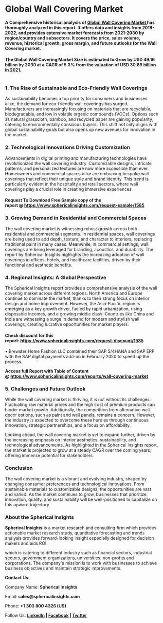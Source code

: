 <h1 class="news-post-title">Global Wall Covering Market</h1>
<p><strong>A Comprehensive historical analysis of&nbsp;<a href="https://www.sphericalinsights.com/reports/wall-covering-market" target="_blank" rel="noreferrer noopener">Global Wall Covering Market&nbsp;</a>has thoroughly analyzed in this report. It offers data and insights from 2019-2022, and provides extensive market forecasts from 2021-2030 by region/country and subsectors. It covers the price, sales volume, revenue, historical growth, gross margin, and future outlooks for the Wall Covering market.</strong></p>
<h4><strong>The Global Wall Covering Market Size is estimated to Grow by USD 49.16 billion by 2030 at a CAGR of 5.3% from the valuation of USD 30.89 billion in 2021.</strong></h4>
<p><strong><img src="https://www.sphericalinsights.com/images/rd/wall-covering-market.png" alt="" /></strong></p>
<h3><strong>1. The Rise of Sustainable and Eco-Friendly Wall Coverings</strong></h3>
<p>As sustainability becomes a top priority for consumers and businesses alike, the demand for eco-friendly wall coverings has surged. Manufacturers are increasingly focusing on materials that are recyclable, biodegradable, and low in volatile organic compounds (VOCs). Options such as natural grasscloth, bamboo, and recycled paper are gaining popularity, catering to environmentally conscious buyers. This shift not only aligns with global sustainability goals but also opens up new avenues for innovation in the market.</p>
<h3><strong>2. Technological Innovations Driving Customization</strong></h3>
<p>Advancements in digital printing and manufacturing technologies have revolutionized the wall covering industry. Customizable designs, intricate patterns, and personalized textures are now more accessible than ever. Homeowners and commercial spaces alike are embracing bespoke wall coverings that reflect their unique style and brand identity. This trend is particularly evident in the hospitality and retail sectors, where wall coverings play a crucial role in creating immersive experiences.</p>
<h4>Request To Download Free Sample copy of the report&nbsp;@&nbsp;<a href="https://www.sphericalinsights.com/request-sample/1585">https://www.sphericalinsights.com/request-sample/1585</a></h4>
<h3><strong>3. Growing Demand in Residential and Commercial Spaces</strong></h3>
<p>The wall covering market is witnessing robust growth across both residential and commercial segments. In residential spaces, wall coverings are being used to add depth, texture, and character to interiors, replacing traditional paint in many cases. Meanwhile, in commercial settings, wall coverings are being leveraged for branding, acoustics, and durability. The report by Spherical Insights highlights the increasing adoption of wall coverings in offices, hotels, and healthcare facilities, driven by their functional and aesthetic benefits.</p>
<h3><strong>4. Regional Insights: A Global Perspective</strong></h3>
<p>The Spherical Insights report provides a comprehensive analysis of the wall covering market across different regions. North America and Europe continue to dominate the market, thanks to their strong focus on interior design and home improvement. However, the Asia-Pacific region is emerging as a key growth driver, fueled by rapid urbanization, rising disposable incomes, and a growing middle class. Countries like China and India are witnessing a surge in demand for modern and stylish wall coverings, creating lucrative opportunities for market players.</p>
<h4>Check discount for this report:&nbsp;<a href="https://www.sphericalinsights.com/request-discount/1585">https://www.sphericalinsights.com/request-discount/1585</a></h4>
<p>&bull; Brewster Home Fashion LLC combined their SAP S/4HANA and SAP ERP with the SAP digital payments add-on in February 2020 to speed up the process.</p>
<p><strong>Access full Report with Table of Content @&nbsp;<a href="https://www.sphericalinsights.com/reports/wall-covering-market">https://www.sphericalinsights.com/reports/wall-covering-market</a>&nbsp;</strong></p>
<h3><strong>5. Challenges and Future Outlook</strong></h3>
<p>While the wall covering market is thriving, it is not without its challenges. Fluctuating raw material prices and the high cost of premium products can hinder market growth. Additionally, the competition from alternative wall decor options, such as paint and wall panels, remains a concern. However, the industry is expected to overcome these hurdles through continuous innovation, strategic partnerships, and a focus on affordability.</p>
<p>Looking ahead, the wall covering market is set to expand further, driven by the increasing emphasis on interior aesthetics, sustainability, and technological advancements. As highlighted in the Spherical Insights report, the market is projected to grow at a steady CAGR over the coming years, offering immense potential for stakeholders.</p>
<h3><strong>Conclusion</strong></h3>
<p>The wall covering market is a vibrant and evolving industry, shaped by changing consumer preferences and technological innovations. From sustainable materials to customizable designs, the opportunities are vast and varied. As the market continues to grow, businesses that prioritize innovation, quality, and sustainability will be well-positioned to capitalize on this upward trajectory.</p>
<h3><strong>About the Spherical Insights</strong></h3>
<p><strong>Spherical Insights</strong>&nbsp;is a market research and consulting firm which provides actionable market research study, quantitative forecasting and trends analysis provides forward-looking insight especially designed for decision makers and aids ROI.</p>
<p>which is catering to different industry such as financial sectors, industrial sectors, government organizations, universities, non-profits and corporations. The company's mission is to work with businesses to achieve business objectives and maintain strategic improvements.</p>
<p><strong>Contact Us:</strong></p>
<p>Company Name:&nbsp;<strong>Spherical Insights</strong></p>
<p>Email:&nbsp;<strong>sales@sphericalinsights.com</strong></p>
<p>Phone:&nbsp;<strong>+1 303 800 4326 (US)</strong></p>
<p>Follow Us:&nbsp;<strong><a href="https://www.linkedin.com/company/spherical-insight/"><u>LinkedIn</u></a>&nbsp;|&nbsp;<a href="https://www.facebook.com/sphericalinsights22"><u>Facebook</u></a>&nbsp;|&nbsp;<a href="https://twitter.com/SInsights_US"><u>Twitter</u></a></strong></p>
